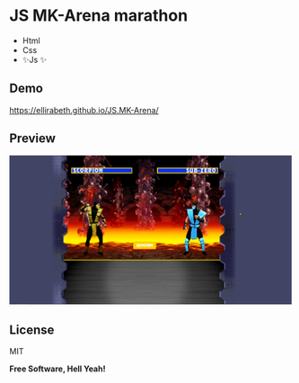 # JS MK-Arena marathon

- Html
- Css
- ✨Js ✨

## Demo
https://ellirabeth.github.io/JS.MK-Arena/

## Preview
![.](assets/preview.png)

## License

MIT

**Free Software, Hell Yeah!**